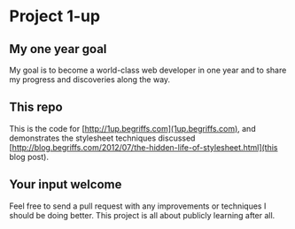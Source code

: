 # Project 1-up

## My one year goal

My goal is to become a world-class web developer in one year and
to share my progress and discoveries along the way.

## This repo

This is the code for [http://1up.begriffs.com](1up.begriffs.com),
and demonstrates the stylesheet techniques discussed
[http://blog.begriffs.com/2012/07/the-hidden-life-of-stylesheet.html](this
blog post).

## Your input welcome

Feel free to send a pull request with any improvements or techniques
I should be doing better. This project is all about publicly learning
after all.
